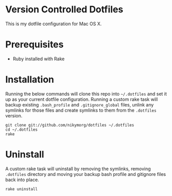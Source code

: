 # Version Controlled Dotfiles
This is my dotfile configuration for Mac OS X.

# Prerequisites
- Ruby installed with Rake

# Installation
Running the below commands will clone this repo into `~/.dotfiles` and set it up as your current dotfile configuration. Running a custom rake task will backup existing `.bash_profile` and `.gitignore_global` files, unlink any symlinks for those files and create symlinks to them from the `.dotfiles` version.

```terminal
git clone git://github.com/nikymorg/dotfiles ~/.dotfiles
cd ~/.dotfiles
rake
```

# Uninstall
A custom rake task will uninstall by removing the symlinks, removing `.dotfiles` directory and moving your backup bash profile and gitignore files back into place.

```terminal
rake uninstall
```
